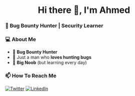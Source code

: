 <h1 align="center">Hi there 👋, I'm Ahmed</h1>
<h3>🐞 Bug Bounty Hunter | Security Learner</h3>

### 💻 About Me

- 🎯 **Bug Bounty Hunter**
- 🧠 Just a man who **loves hunting bugs**
- 🚀 **Big Noob** (but learning every day)

### 📫 How To Reach Me

[![Twitter](https://img.shields.io/badge/Twitter-1DA1F2?style=for-the-badge&logo=twitter&logoColor=white)](https://x.com/Ahmed10523683)
[![LinkedIn](https://img.shields.io/badge/LinkedIn-0A66C2?style=for-the-badge&logo=linkedin&logoColor=white)](https://www.linkedin.com/in/ahmed-hossam-28918128b)
